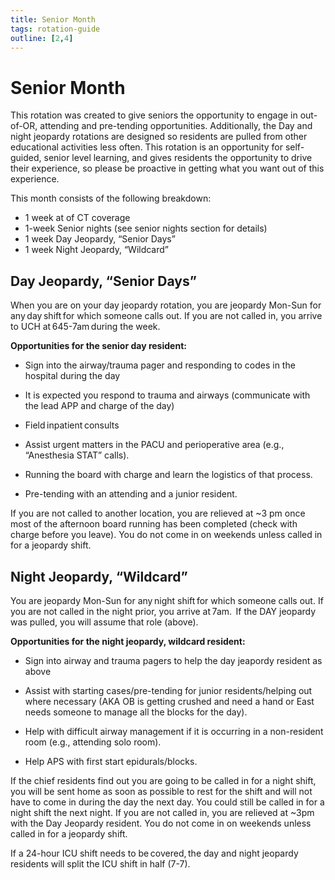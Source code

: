 ```yaml
---
title: Senior Month
tags: rotation-guide
outline: [2,4]
---
```


# Senior Month

This rotation was created to give seniors the opportunity to engage in out-of-OR, attending and pre-tending opportunities. 
Additionally, the Day and night jeopardy rotations are designed so residents are pulled from other educational activities less often. 
This rotation is an opportunity for self-guided, senior level learning, and gives residents the opportunity to drive their experience, so please be proactive in getting what you want out of this experience. 

This month consists of the following breakdown:  

- 1 week at of CT coverage  
- 1-week Senior nights (see senior nights section for details) 
- 1 week Day Jeopardy, “Senior Days” 
- 1 week Night Jeopardy, “Wildcard” 

 

## Day Jeopardy, “Senior Days” 

When you are on your day jeopardy rotation, you are jeopardy Mon-Sun for any day shift for which someone calls out. If you are not called in, you arrive to UCH at 645-7am during the week.  

**Opportunities for the senior day resident:**

- Sign into the airway/trauma pager and responding to codes in the hospital during the day 

- It is expected you respond to trauma and airways (communicate with the lead APP and charge of the day) 

- Field inpatient consults  

- Assist urgent matters in the PACU and perioperative area (e.g., “Anesthesia STAT” calls).  

- Running the board with charge and learn the logistics of that process. 

- Pre-tending with an attending and a junior resident.  

If you are not called to another location, you are relieved at ~3 pm once most of the afternoon board running has been completed (check with charge before you leave). You do not come in on weekends unless called in for a jeopardy shift. 

 

## Night Jeopardy, “Wildcard” 

You are jeopardy Mon-Sun for any night shift for which someone calls out. If you are not called in the night prior, you arrive at 7am. 
If the DAY jeopardy was pulled, you will assume that role (above). 

**Opportunities for the night jeopardy, wildcard resident:**

- Sign into airway and trauma pagers to help the day jeapordy resident as above

- Assist with starting cases/pre-tending for junior residents/helping out where necessary (AKA OB is getting crushed and need a hand or East needs someone to manage all the blocks for the day).  

- Help with difficult airway management if it is occurring in a non-resident room (e.g., attending solo room).  

- Help APS with first start epidurals/blocks. 

If the chief residents find out you are going to be called in for a night shift, you will be sent home as soon as possible to rest for the shift and will not have to come in during the day the next day. You could still be called in for a night shift the next night. If you are not called in, you are relieved at ~3pm with the Day Jeopardy resident. You do not come in on weekends unless called in for a jeopardy shift. 

If a 24-hour ICU shift needs to be covered, the day and night jeopardy residents will split the ICU shift in half (7-7). 

 
